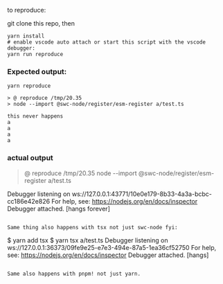 to reproduce:

git clone this repo, then

```
yarn install
# enable vscode auto attach or start this script with the vscode debugger:
yarn run reproduce
```

### Expected output:

```
yarn reproduce

> @ reproduce /tmp/20.35
> node --import @swc-node/register/esm-register a/test.ts

this never happens
a
a
a
a
```

### actual output

> @ reproduce /tmp/20.35
> node --import @swc-node/register/esm-register a/test.ts

Debugger listening on ws://127.0.0.1:43771/10e0e179-8b33-4a3a-bcbc-cc186e42e826
For help, see: https://nodejs.org/en/docs/inspector
Debugger attached.
[hangs forever]
```

Same thing also happens with tsx not just swc-node fyi:

```
$ yarn add tsx
$ yarn tsx a/test.ts
Debugger listening on ws://127.0.0.1:36373/09fe9e25-e7e3-494e-87a5-1ea36cf52750
For help, see: https://nodejs.org/en/docs/inspector
Debugger attached.
[hangs]
```

Same also happens with pnpm! not just yarn.